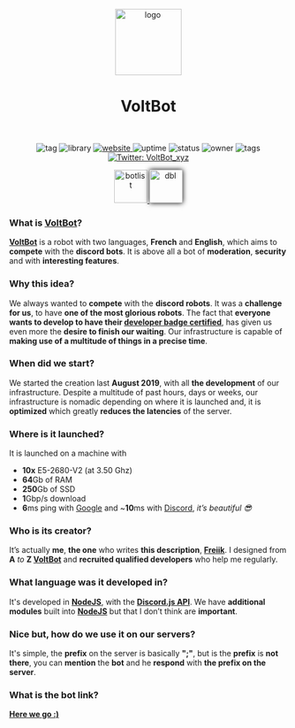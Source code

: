 <p align="center"><img height="120" align="center" src="https://voltbot.xyz/img/logo.png" alt="logo"/></p>
<h1 align="center">VoltBot</h1>
<br>
<p align="center">
    <img alt="tag" src="https://botlist.space/bot/699534920271265812/badge?property=tag&color=red" target="_blank" />
    <img alt="library" src="https://botlist.space/bot/699534920271265812/badge?property=library&color=orange" />
  <a href="https://voltbot.xyz">
    <img alt="website" src="https://botlist.space/bot/699534920271265812/badge?property=website&color=yellow" target="_blank" />
  </a>
    <img alt="uptime" src="https://botlist.space/bot/699534920271265812/badge?property=uptime&color=yellowgreen" target="_blank" />
    <img alt="status" src="https://botlist.space/bot/699534920271265812/badge?property=status&color=green" target="_blank" />
    <img alt="owner" src="https://botlist.space/bot/699534920271265812/badge?property=owner&color=brightgreen" target="_blank" />
    <img alt="tags" src="https://botlist.space/bot/699534920271265812/badge?property=tags&color=9cf" target="_blank" />
  <a href="https://twitter.com/VoltBot_xyz">
    <img alt="Twitter: VoltBot_xyz" src="https://img.shields.io/twitter/follow/VoltBot_xyz.svg?style=social" target="_blank" />
  </a>
</p>
<p align="center">
  <a href="https://botlist.space/bot/699534920271265812">
    <img height="60" alt="botlist" src="https://botlist.space/img/logo.svg" target="_blank" />
  </a>
  <a href="https://top.gg/bot/699534920271265812">
    <img height="60" alt="dbl" src="https://top.gg/images/dblnewtrans.png" target="_blank" style="-webkit-box-shadow: 0px 0px 9px 0px rgba(0,0,0,1);-moz-box-shadow: 0px 0px 9px 0px rgba(0,0,0,1);box-shadow: 0px 0px 9px 0px rgba(0,0,0,1);" />
  </a>
</p>

### What is [VoltBot](https://voltbot.xyz)?

**[VoltBot](https://voltbot.xyz)** is a robot with two languages, **French** and **English**, which aims to **compete** with the **discord bots**. It is above all a bot of **moderation**, **security** and with **interesting features**.

### Why this idea?

We always wanted to **compete** with the **discord robots**. It was a **challenge for us**, to have **one of the most glorious robots**. The fact that **everyone wants to develop to have their [developer badge certified](https://support.discord.com/hc/en-us/articles/360040720412)**, has given us even more the **desire to finish our waiting**. Our infrastructure is capable of **making use of a multitude of things in a precise time**.

### When did we start?

We started the creation last **August 2019**, with all **the development** of our infrastructure. Despite a multitude of past hours, days or weeks, our infrastructure is nomadic depending on where it is launched and, it is **optimized** which greatly **reduces the latencies** of the server.

### Where is it launched?

It is launched on a machine with
* **10x** E5-2680-V2 (at 3.50 Ghz)
* **64**Gb of RAM
* **250**Gb of SSD 
* **1**Gbp/s download
* **6**ms ping with [Google](https://google.com) and ~**10**ms with [Discord](https://discord.com), *it’s beautiful 😎*

### Who is its creator?
It’s actually **me**, **the one** who writes **this description**, **[Freiik](https://freiik.com)**. I designed from **A** *to* **Z [VoltBot](https://voltbot.xyz)** and **recruited qualified developers** who help me regularly.

### What language was it developed in?
It's developed in **[NodeJS](https://node.js.org)**, with the [**Discord.js API**](https://github.com/discordjs/discord.js). We have **additional modules** built into **[NodeJS](https://node.js.org)** but that I don’t think are **important**.

### Nice but, how do we use it on our servers?
It's simple, the **prefix** on the server is basically **";"**, but is the **prefix** is **not there**, you can **mention** the **bot** and he **respond** with **the prefix on the server**.

### What is the bot link?
**[Here we go :)](https://voltbot.xyz/add)**
